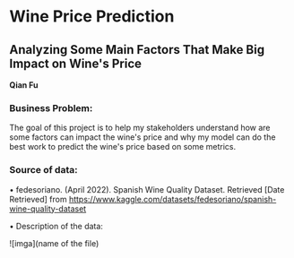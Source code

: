 # Wine Price Prediction
## Analyzing Some Main Factors That Make Big Impact on Wine's Price

**Qian Fu**

### Business Problem:

The goal of this project is to help my stakeholders understand how are some factors can impact the wine's price and why my model can do the best work to predict the wine's price based on some metrics.


### Source of data:
•	fedesoriano. (April 2022). Spanish Wine Quality Dataset. Retrieved [Date Retrieved] from https://www.kaggle.com/datasets/fedesoriano/spanish-wine-quality-dataset

•	Description of the data:

![imga](name of the file)
